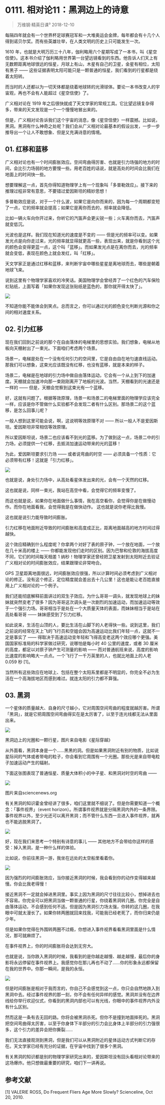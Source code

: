 # 0111. 相对论11：黑洞边上的诗意
> 万维钢·精英日课³
2018-12-10

每隔四年就会有一个世界杯足球赛冠军和一大堆奥运会金牌，每年都会有十几个人得到诺贝尔奖。而有些英雄壮举，在人类文明的历史上只可能发生一次。

1610 年，也就是大明万历三十八年，伽利略用六个星期写成了一本书，叫《星空信使》。这本书介绍了伽利略用世界第一台望远镜看到的东西。他告诉人们天上有无数颗距离地球很远的恒星，月球上有山，木星有自己的卫星，金星有相位，太阳有黑子 —— 这些证据表明太阳可能只是一颗普通的恒星，我们看到的行星都是绕着太阳转。

而当时的人还都以为一切天体都是绕着地球转的光滑球体。要论一本书改变人的宇宙观，再也不会有人能超过《星空信使》了。

广义相对论在 1919 年之后很快就成了天文学家的常规工具。它比望远镜复杂得多，带来的天文发现是一个一个慢慢地冒出来的。

但是，广义相对论告诉我们这个宇宙的消息，像《星空信使》一样震撼。比如说，黑洞。黑洞有什么神奇之处呢？我们会从广义相对论最基本的假设出发，一步一步推导出一个让人不敢想象、但是又充满诗意的情境。

## 01. 红移和蓝移

广义相对论也有一个时间膨胀效应。空间弯曲得厉害、也就是引力场强的地方的时间，会比引力场弱的地方要慢一些。用老百姓的话说，就是高处的时间会比我们在地面上的时间快一些。

想要理解这一点，首先你得知道物理学上有一个现象叫「多普勒效应」。接下来的推理过程非常有意思，不要错过爱因斯坦的精妙思想！

多普勒效应是说，对于一个什么波，如果它是向你而来的，因为每一个周期都变短了一点，它的频率就会提高；如果它是离你而去的，频率就会降低。

比如一辆火车向你开过来，你听它的汽笛声会更尖锐一些；火车离你而去，汽笛声就变低沉。

光波也是这样。我们现在知道光的速度是不变的 —— 但是光的频率可以变。如果发光点是向你走过来，光的频率就显得就更高一些，表现出来，就是你看到这个光的颜色会变得更蓝一点，这个叫「蓝移」。而如果发光点是在离你而去，光的频率就会变低，表现在颜色上就会发红，叫「红移」。

天文学家正是通过红移和蓝移，来判断宇宙中哪些星星是离地球而去，哪些是朝着地球飞来。

说到这里有个物理学家喜欢的冷笑话。美国物理学会曾经弄了一个红色的汽车保险杠贴纸，上面写着「如果你发现这张贴纸是蓝色的，那你就开得太快了」。

![](https://raw.githubusercontent.com/dalong0514/selfstudy/master/图片链接/万维钢/2019037.jpg)

不知道你能不能体会到笑点。总而言之，你可以通过光的颜色变化判断光源和你之间的相对速度关系。

## 02. 引力红移

现在我们回到之前说的那个在自由落体的电梯里的思想实验。我们想象，电梯从地板向天棚射出了一束光。下面咱们考虑两个场景。

场景一，电梯是处在一个没有任何引力的空间里，它是自由自在地匀速直线运动。那我们可以想象，这束光应该既没有红移，也没有蓝移，就是本来的样子。

场景二，电梯是在地球的引力场中做自由落体运动，它会有一个从上到下的加速度。天棚就会加速冲向那一束刚刚离开了地板的光波。当然，天棚看到的光速还是一样的 —— 但是，天棚会觉察到这束光有一个蓝移。

好，这就有问题了。根据等效原理，场景一和场景二的电梯里面的物理学应该完全一样，应该是你不管做什么实验都不会发现二者有什么区别。那场景二的这个蓝移，是怎么回事儿呢？

一般人想到这里可能会说，啊，这说明等效原理不对 —— 所以一般人不是爱因斯坦。爱因斯坦非常相信等效原理。

所以爱因斯坦说，场景二也应该看不到光的蓝移。为了做到这一点，场景二中的引力场，必须提供一个红移，去抵消加速运动带来的光的蓝移！

为此，爱因斯坦要求引力场 —— 或者说弯曲的时空 —— 必须具备一个性质：它必须带有红移！这就是「引力红移」。

![](https://raw.githubusercontent.com/dalong0514/selfstudy/master/图片链接/万维钢/2019034.jpg)

也就是说，身处引力场中，从高处看星体发出来的光，会有一个天然的红移。

这也就是说，同样一束光，我站在高空中看，会觉得它的频率变慢了。

而这也就是说，如果你在地面做什么事情，我在高空看你，会觉得你是在做慢动作。而你在地面看我，会觉得我是在做快动作。
这也就是说你老得比我慢。

这也就是说引力能导致时间膨胀。

引力红移在地面附近导致的时间膨胀和高度成正比，距离地面越高的地方时间过得越快。

这个效应精确到什么程度呢？你拿两个对好了表的原子钟，一个放在地面，一个放在几十米高的楼上 —— 你都能发现他们走时的区别。因为巴黎和伦敦的海拔高度不同，它们的时间每天相差 1 纳秒！物理学家还曾经把卫星发射到太阳附近去验证广义相对论的时间膨胀效应，结果跟理论非常吻合。

GPS 卫星距离地面很远，时间膨胀效应很强，所以计算时间必须考虑到广义相对论的修正。没有这个修正，定位精度就会差出去十几公里！这也是能让老百姓直接用上广义相对论的一个例子。

我们还能彻底解释前面讲过的双生子效应。为什么哥哥一调头，就发现地球上的妹妹就突然变老了很多？因为哥哥这次调头是一次剧烈的加速运动，而加速运动等效于一个强引力场。哥哥相当于是处在一个大质量天体的表面，而妹妹相当于是站在高处看哥哥 —— 妹妹感受到了引力红移。

如此说来，生活在山顶的人，要比生活在山脚下的人老得快一些。说到这里，我们之前说的经常在天上飞的飞行员和空姐会因为高速运动比我们年轻一点，这就不一定是事实了 —— 得取决于高速运动变年轻和飞得高变老这两个效应哪个更强。美国国家标准局的科学家做过研究，说哪怕是每小时 40 公里的速度，或者 30 厘米的高度，都足以对原子钟产生可测量的影响 —— 而对普通航班来说，高度的影响比速度的影响略大一点点。一个飞行了一千万英里的人，也就比地面上的人老 0.059 秒 [1]。

当然所有这些效应在地球上、包括在整个太阳系里都是不明显的，你完全不必为生活在一个高海拔地区而感到难过。就连太阳的引力都不算强。

## 03. 黑洞

一个星体的质量越大、自身的尺寸越小，它对周围空间弯曲的程度就越厉害。所谓「黑洞」，就是它把周围空间弯曲得实在是太厉害了，以至于连光线都无法从里面出来。

![](https://raw.githubusercontent.com/dalong0514/selfstudy/master/图片链接/万维钢/2019038.jpg)

黑洞边上的光圈和一颗行星，图片来自电影《星际穿越》

从外面看，黑洞本身是一个……黑黑的洞。但是如果黑洞附近有别的物质，比如说星际间的气体或者带电的粒子，你会看到它周围有一个光圈。那些光是来自带电粒子加速运动产生的辐射。

下面这张图表现了普通恒星、质量大体积小的中子星、和黑洞对时空的弯曲 ——

![](https://raw.githubusercontent.com/dalong0514/selfstudy/master/图片链接/万维钢/2019039.jpg)

图片来自sciencenews.org

有关黑洞的知识霍金曾经讲了很多，咱们这里就不细说了。但是你需要知道一个概念：「事件视界」（event horizon）。所谓事件视界就是分隔黑洞内外的一条界限。事件视界以外，至少光还可以离开黑洞；而不管什么东西一旦进入事件视界，就再也不能逃脱黑洞了。

![](https://raw.githubusercontent.com/dalong0514/selfstudy/master/图片链接/万维钢/2019035.jpg)

好，现在我们来思考一个特别有诗意的事儿 —— 其他地方不会带给你这样的感受：掉入黑洞，是一种什么样的体验。

比如说，你前往黑洞一游，我坐在远处的太空船里看着你。

![](https://raw.githubusercontent.com/dalong0514/selfstudy/master/图片链接/万维钢/2019040.jpg)

因为强烈的时间膨胀效应，当你接近黑洞的时候，我会看到你的动作变得越来越慢。你会比我老得慢！

接近黑洞不一定就会掉进黑洞里。事实上因为黑洞的尺寸往往比较小，想掉进去也不容易。你完全可以把黑洞当做一颗普通的行星，你绕着黑洞转几圈。你完全是自由落体运动，不会感到任何不适。但是因为黑洞引力场太强，你转的这几圈，在我眼中可就太漫长了。如果你转两圈就回来找我，可能我已经老死了，而你归来仍是少年。

但是如果你觉得在外围转两圈不过瘾，你想进入事件视界看看黑洞里面是什么情况，那可就麻烦了。

在事件视界上，你的时间膨胀将会达到无穷大。

也就是说，当你跌入黑洞的时候，我看到的是你越走越慢、越走越慢，最后你的身影将永远停留在事件视界上。我感觉你在那儿再也不动了……你的形象永远都保留在我的世界中。你那一瞬间，是我的永恒。

![](https://raw.githubusercontent.com/dalong0514/selfstudy/master/图片链接/万维钢/2019036.jpg)

但是时间膨胀是相对于我而言的，你自己不会感觉到这一点，你只会自然地跌入到黑洞中去。经过事件视界的那一刻，你不会有任何异样的感觉。黑洞并没有在边界线给你举行欢迎仪式，你看到的黑洞内部也可以有光线，你眼中的事件视界内外没有什么区别。

然而这是一条有去无回的路。你将会被黑洞杀死。但你不是撞到地面摔死的。黑洞把空间弯曲得太厉害，以至于你身体下半部分的引力会比身体上半部分的引力强很多，这个引力的差异会把你撕裂……

我们无法直接观测到黑洞，但是我们可以从黑洞附近的星体运动方式判断它的存在。天文学家已经有充分的证据，在宇宙中找到了很多个黑洞。

有关黑洞的知识都是别的物理学家研究出来的，爱因斯坦没有回头看相对论带来的这场爆炸。他只想做最重要的研究，咱们下一讲再说。

## 参考文献

[1] VALERIE ROSS, Do Frequent Fliers Age More Slowly? Scienceline, Oct 20, 2010.